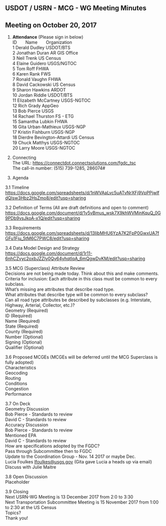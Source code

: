 ## USDOT / USRN - MCG - WG Meeting Minutes   
## Meeting on October 20, 2017  

1. **Attendance** (Please sign in below)    
ID &nbsp; &nbsp; &nbsp; Name &nbsp; &nbsp; &nbsp; Organization          
1  Derald Dudley   USDOT/BTS    
2  Jonathan Duran   AR GIS Office     
3  Neil Trenk   US Census  
4  Elaine Guidero  USGS/NGTOC  
5  Tom Roff   FHWA    
6  Karen Rank  FWS  
7  Ronald Vaughn   FHWA  
8  David Cackowski   US Census  
9  Sharon Hawkins   ARDOT  
10  Jordan Riddle   USDOT/BTS  
11  Elizabeth McCartney   USGS-NGTOC  
12  Rich Grady   AppGeo  
13  Bob Pierce   USGS  
14  Rachael Thurston   FS - ETG  
15  Samantha Lubkin   FHWA  
16  Gita Urban-Mathieux   USGS-NGP   
17  Kristin Fishburn   USGS-NGP  
18  Dierdre Bevington-Attardi   US Census  
19  Chuck Matthys   USGS-NGTOC  
20  Larry Moore   USGS-NGTOC   

2. Connecting  
The URL: https://connectdot.connectsolutions.com/fgdc_tsc  
The call-in number: (515) 739-1285, 286074#  

3. Agenda  

3.1 Timeline   
https://docs.google.com/spreadsheets/d/1nWVAaLvc5uATvNrXFj9VpPPjwlfdQlsw3Hbz2HsZmo8/edit?usp=sharing  

3.2 Definition of Terms (All are draft definitions and open to comment)  
https://docs.google.com/document/d/1v5vBmus_wsk7X9khWVMinKquQ_0G9PDb9vsJkoA-x1Q/edit?usp=sharing  

3.3 Requirements  
https://docs.google.com/spreadsheets/d/13IibMHU6YzA7K2FpP0GwxUA7fGFu1Fju_5tM6C7PWC8/edit?usp=sharing  

3.4 Data Model Design and Strategy  
https://docs.google.com/document/d/1r11-6nhCZvyc2oxbJZZIy0Qy64yhqtIqA_6mQgwDvKM/edit?usp=sharing  

3.5 MCG (Superclass) Attribute Review    
Decisions are not being made today.  Think about this and make comments.  
Criteria for inclusion:  Each attribute in this class must be common to every subclass.  
What’s missing are attributes that describe road type.    
What attributes that describe type will be common to every subclass?  
Can all road type attributes be described by subclasses (e.g. Interstate, Highway, Arterial, Collector, etc.)?  
Geometry (Required)  
ID (Required)  
Name (Required)  
State (Required)  
County (Required)  
Number (Optional)  
Signing (Optional)  
Qualifier (Optional)  

3.6 Proposed MCGEs (MCGEs will be deferred until the MCG Superclass is fully adopted)  
Characteristics  
Geocoding  
Routing  
Conditions  
Congestion  
Performance  

3.7 On Deck  
Geometry Discussion  
Bob Pierce - Standards to review  
David C - Standards to review  
Accuracy Discussion  
Bob Pierce - Standards to review  
	Mentioned EPA  
David C - Standards to review  
How are specifications adopted by the FGDC?  
Pass through Subcommittee then to FGDC  
Update to the Coordination Group - Nov. 14 2017 or maybe Dec.  
Lucia Foulkes lfoulkes@usgs.gov (Gita gave Lucia a heads up via email)  
Discuss with Julie Maitre  

3.8 Open Discussion  
Placeholder  

3.9 Closing  
Next USRN-WG Meeting is 13 December 2017 from 2:0 to 3:30  
Next Transportation Subcommittee Meeting is 15 November 2017 from 1:00 to 2:30 at the US Census  
Topics?  
Thank you!  
